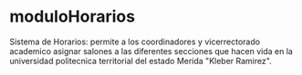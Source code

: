 # moduloHorarios
Sistema de Horarios: permite a los coordinadores y vicerrectorado academico asignar salones a las diferentes secciones que hacen vida en la universidad politecnica territorial del estado Merida "Kleber Ramirez".
